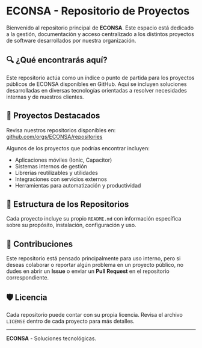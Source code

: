 # ECONSA - Repositorio de Proyectos

Bienvenido al repositorio principal de **ECONSA**. Este espacio está dedicado a la gestión, documentación y acceso centralizado a los distintos proyectos de software desarrollados por nuestra organización.

## 🔍 ¿Qué encontrarás aquí?

Este repositorio actúa como un índice o punto de partida para los proyectos públicos de ECONSA disponibles en GitHub. Aquí se incluyen soluciones desarrolladas en diversas tecnologías orientadas a resolver necesidades internas y de nuestros clientes.

## 📁 Proyectos Destacados

Revisa nuestros repositorios disponibles en: [github.com/orgs/ECONSA/repositories](https://github.com/orgs/ECONSA/repositories)

Algunos de los proyectos que podrías encontrar incluyen:

- Aplicaciones móviles (Ionic, Capacitor)
- Sistemas internos de gestión
- Librerías reutilizables y utilidades
- Integraciones con servicios externos
- Herramientas para automatización y productividad

## 🧩 Estructura de los Repositorios

Cada proyecto incluye su propio `README.md` con información específica sobre su propósito, instalación, configuración y uso.

## 🤝 Contribuciones

Este repositorio está pensado principalmente para uso interno, pero si deseas colaborar o reportar algún problema en un proyecto público, no dudes en abrir un **Issue** o enviar un **Pull Request** en el repositorio correspondiente.

## 🛡️ Licencia

Cada repositorio puede contar con su propia licencia. Revisa el archivo `LICENSE` dentro de cada proyecto para más detalles.

---

**ECONSA** - Soluciones tecnológicas.
